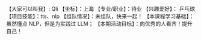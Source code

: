【大家可以叫我】: Qli
【坐标】：上海
【专业/职业】：待业
【兴趣爱好】： 乒乓球
【项目技能】：tts、nlp
【组队情况】：未组队，快来一起！
【本课程学习基础】：虽然懂点 NLP，但是为实践过 LLM；
【本期活动目标】：向优秀的人看齐！提升自己！
